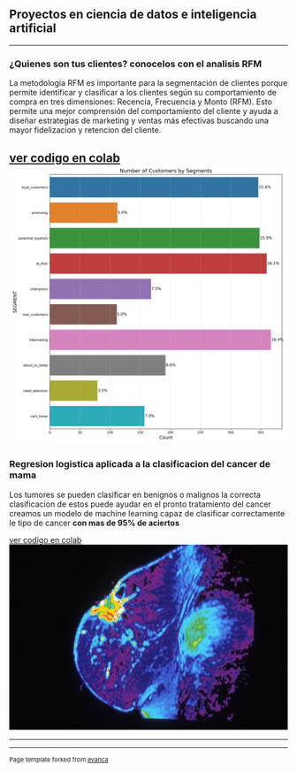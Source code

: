 ## Proyectos en ciencia de datos e inteligencia artificial

---
### ¿Quienes son tus clientes? conocelos con el analisis RFM
La metodología RFM es importante para la segmentación de clientes porque permite identificar y clasificar a los clientes según su comportamiento de compra en tres dimensiones: Recencia, Frecuencia y Monto (RFM). Esto permite una mejor comprensión del comportamiento del cliente y ayuda a diseñar estrategias de marketing y ventas más efectivas buscando una mayor fidelizacion y retencion del cliente.

[ver codigo en colab](https://colab.research.google.com/drive/1-UyxzBprUjjFX2uUPQaCsbHLXCYwt3QS#scrollTo=6gqCnqCagqh5)
<img src="images/numero_de_cliente_por_segmento.jpg?raw=true"/>
---
### Regresion logistica aplicada a la clasificacion del cancer de mama
Los tumores se pueden clasificar en benignos o malignos la correcta clasificacion de estos puede ayudar en el pronto tratamiento del cancer creamos un modelo de machine learning capaz de clasificar correctamente  le tipo de cancer **con mas de 95% de aciertos**


[ver codigo en colab](https://colab.research.google.com/drive/1BudwpqHo9BXVn9v1iQOsNiNwxC7HGRh9)
<img src="images/nci-vol-2706-150-fmri-del-pecho.jpg?raw=true"/>

---




---
<p style="font-size:11px">Page template forked from <a href="https://github.com/evanca/quick-portfolio">evanca</a></p>
<!-- Remove above link if you don't want to attibute -->
